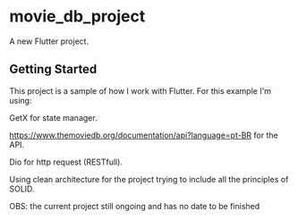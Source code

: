# movie_db_project

A new Flutter project.

## Getting Started

This project is a sample of how I work with Flutter.
For this example I'm using:

GetX for state manager.

https://www.themoviedb.org/documentation/api?language=pt-BR for the API.

Dio for http request (RESTfull).

Using clean architecture for the project trying to include all the principles of SOLID.


OBS: the current project still ongoing and has no date to be finished
